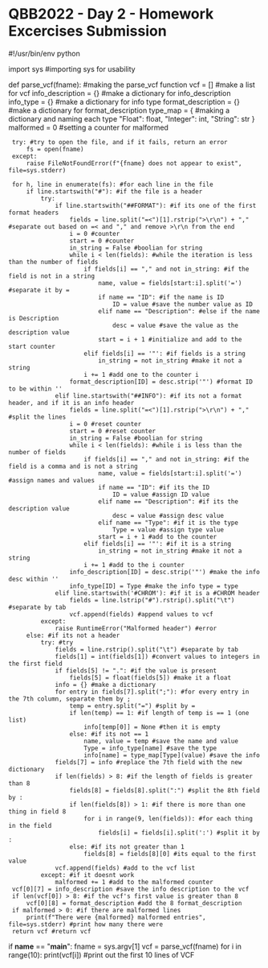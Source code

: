  # QBB2022 - Day 2 - Homework Excercises Submission
 
 #!/usr/bin/env python

 import sys #importing sys for usability

 def parse_vcf(fname): #making the parse_vcf function
     vcf = [] #make a list for vcf
     info_description = {} #make a dictionary for info_description
     info_type = {} #make a dictionary for info type
     format_description = {} #make a dictionary for format_description
     type_map = { #making a dictionary and naming each type
         "Float": float,
         "Integer": int,
         "String": str
         }
     malformed = 0 #setting a counter for malformed

     try: #try to open the file, and if it fails, return an error
         fs = open(fname)
     except:
         raise FileNotFoundError(f"{fname} does not appear to exist", file=sys.stderr)

     for h, line in enumerate(fs): #for each line in the file
         if line.startswith("#"): #if the file is a header
             try: 
                 if line.startswith("##FORMAT"): #if its one of the first format headers
                     fields = line.split("=<")[1].rstrip(">\r\n") + "," #separate out based on =< and "," and remove >\r\n from the end
                     i = 0 #counter
                     start = 0 #counter
                     in_string = False #boolian for string
                     while i < len(fields): #while the iteration is less than the number of fields
                         if fields[i] == "," and not in_string: #if the field is not in a string
                             name, value = fields[start:i].split('=') #separate it by =
                             if name == "ID": #if the name is ID
                                 ID = value #save the number value as ID
                             elif name == "Description": #else if the name is Description
                                 desc = value #save the value as the description value
                             start = i + 1 #initialize and add to the start counter
                         elif fields[i] == '"': #if fields is a string
                             in_string = not in_string #make it not a string
                         i += 1 #add one to the counter i
                     format_description[ID] = desc.strip('"') #format ID to be within ''
                 elif line.startswith("##INFO"): #if its not a format header, and if it is an info header
                     fields = line.split("=<")[1].rstrip(">\r\n") + "," #split the lines
                     i = 0 #reset counter
                     start = 0 #reset counter
                     in_string = False #boolian for string
                     while i < len(fields): #while i is less than the number of fields
                         if fields[i] == "," and not in_string: #if the field is a comma and is not a string
                             name, value = fields[start:i].split('=') #assign names and values
                             if name == "ID": #if its the ID
                                 ID = value #assign ID value
                             elif name == "Description": #if its the description value
                                 desc = value #assign desc value
                             elif name == "Type": #if it is the type
                                 Type = value #assign type value
                             start = i + 1 #add to the counter
                         elif fields[i] == '"': #if it is a string
                             in_string = not in_string #make it not a string
                         i += 1 #add to the i counter
                     info_description[ID] = desc.strip('"') #make the info desc within ''
                     info_type[ID] = Type #make the info type = type
                 elif line.startswith('#CHROM'): #if it is a #CHROM header
                     fields = line.lstrip("#").rstrip().split("\t") #separate by tab
                     vcf.append(fields) #append values to vcf
             except:
                 raise RuntimeError("Malformed header") #error
         else: #if its not a header
             try: #try
                 fields = line.rstrip().split("\t") #separate by tab
                 fields[1] = int(fields[1]) #convert values to integers in the first field
                 if fields[5] != ".": #if the value is present
                     fields[5] = float(fields[5]) #make it a float
                 info = {} #make a dictionary
                 for entry in fields[7].split(";"): #for every entry in the 7th column, separate them by ;
                     temp = entry.split("=") #split by =
                     if len(temp) == 1: #if length of temp is == 1 (one list)
                         info[temp[0]] = None #then it is empty
                     else: #if its not == 1
                         name, value = temp #save the name and value
                         Type = info_type[name] #save the type
                         info[name] = type_map[Type](value) #save the info
                 fields[7] = info #replace the 7th field with the new dictionary
                 if len(fields) > 8: #if the length of fields is greater than 8
                     fields[8] = fields[8].split(":") #split the 8th field by :
                     if len(fields[8]) > 1: #if there is more than one thing in field 8
                         for i in range(9, len(fields)): #for each thing in the field
                             fields[i] = fields[i].split(':') #split it by :
                     else: #if its not greater than 1
                         fields[8] = fields[8][0] #its equal to the first value
                 vcf.append(fields) #add to the vcf list
             except: #if it doesnt work
                 malformed += 1 #add to the malformed counter
     vcf[0][7] = info_description #save the info description to the vcf
     if len(vcf[0]) > 8: #if the vcf's first value is greater than 8
         vcf[0][8] = format_description #add the 8 format_description
     if malformed > 0: #if there are malformed lines
         print(f"There were {malformed} malformed entries", file=sys.stderr) #print how many there were
     return vcf #return vcf

 if __name__ == "__main__":
     fname = sys.argv[1]
     vcf = parse_vcf(fname)
     for i in range(10):
         print(vcf[i]) #print out the first 10 lines of VCF
 